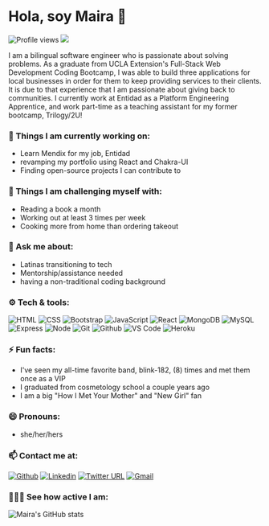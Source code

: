 # Hola, soy Maira 👋

![Profile views](https://gpvc.arturio.dev/mairagee524) <img src="https://img.shields.io/github/followers/mairagee524?label=Followers"/>

I am a bilingual software engineer who is passionate about solving problems. As a graduate from UCLA Extension's Full-Stack Web Development Coding Bootcamp, I was able to build three applications for local businesses in order for them to keep providing services to their clients. It is due to that experience that I am passionate about giving back to communities. I currently work at Entidad as a Platform Engineering Apprentice, and work part-time as a teaching assistant for my former bootcamp, Trilogy/2U!


### 🌱 Things I am currently working on: 
- Learn Mendix for my job, Entidad
- revamping my portfolio using React and Chakra-UI
- Finding open-source projects I can contribute to


### :muscle: Things I am challenging myself with:
- Reading a book a month
- Working out at least 3 times per week
- Cooking more from home than ordering takeout


### 💬 Ask me about: 
- Latinas transitioning to tech
- Mentorship/assistance needed
- having a non-traditional coding background


### ⚙️ Tech & tools: 
![HTML](https://img.shields.io/badge/-HTML5-E34F26?style=flat&logo=html5&logoColor=white)
![CSS](https://img.shields.io/badge/-CSS3-1572B6?style=flat&logo=css3&logoColor=white)
![Bootstrap](https://img.shields.io/badge/-Bootstrap-563D7C?style=flat&logo=bootstrap&logoColor=white)
![JavaScript](https://img.shields.io/badge/-JavaScript-eed718?style=flat&logo=javascript&logoColor=ffffff)
![React](https://img.shields.io/badge/-React-000000?style=flat&logo=react&logoColor=00c8ff)
![MongoDB](https://img.shields.io/badge/-MongoDB-4DB33D?style=flat&logo=mongodb&logoColor=FFFFFF)
![MySQL](https://img.shields.io/badge/-MySQL-F29111?style=flat&logo=mysql&logoColor=FFFFFF)
![Express](https://img.shields.io/badge/-Express.js-787878?style=flat)
![Node](https://img.shields.io/badge/-Node.js-3C873A?style=flat&logo=Node.js&logoColor=white)
![Git](http://img.shields.io/badge/-Git-F1502F?style=flat&logo=git&logoColor=FFFFFF)
![Github](http://img.shields.io/badge/-Github-000000?style=flat&logo=github&logoColor=FFFFFF)
![VS Code](http://img.shields.io/badge/-VS%20Code-007ACC?style=flat&logo=visual%20studio%20code&logoColor=white)
![Heroku](http://img.shields.io/badge/-Heroku-430098?style=flat&logo=heroku&logoColor=white)


### ⚡ Fun facts:
- I've seen my all-time favorite band, blink-182, (8) times and met them once as a VIP
- I graduated from cosmetology school a couple years ago 
- I am a big "How I Met Your Mother" and "New Girl" fan


### 😄 Pronouns: 
- she/her/hers


### 📫 Contact me at: 
[![Github](https://img.shields.io/badge/-Github-000?style=flat&logo=Github&logoColor=white)](https://github.com/mairagee524)
[![Linkedin](https://img.shields.io/badge/-LinkedIn-blue?style=flat&logo=Linkedin&logoColor=white)](https://www.linkedin.com/in/mairagarcia524/)
[![Twitter URL](https://img.shields.io/badge/-Twitter-grey?style=flat&logo=Twitter&logoColor=white)](https://twitter.com/latinacoder24)
[![Gmail](https://img.shields.io/badge/-Gmail-c14438?style=flat&logo=Gmail&logoColor=white)](mailto:mairagarcia.codes@gmail.com)


### 👩🏽‍💻 See how active I am: 
![Maira's GitHub stats](https://github-readme-stats.vercel.app/api?username=mairagee524&theme=omni&show_icons=true&&count_private=true&hide_border=true)
